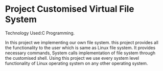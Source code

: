 # Project Customised Virtual File System
Technology Used:C Programming.

In this project we implementing our own file system. this project provides all the functionality to the user which is same as Linux file system.
It provides necessary commands, System calls implementation of file system through the customised shell.
Using this project we use every system level functionality of Linux operating system on any other operating system.
